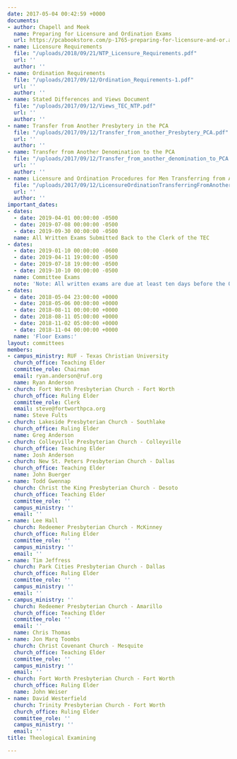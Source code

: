 ```yaml
---
date: 2017-05-04 00:42:59 +0000
documents:
- author: Chapell and Meek
  name: Preparing for Licensure and Ordination Exams
  url: https://pcabookstore.com/p-1765-preparing-for-licensure-and-or.aspx
- name: Licensure Requirements
  file: "/uploads/2018/09/21/NTP_Licensure_Requirements.pdf"
  url: ''
  author: ''
- name: Ordination Requirements
  file: "/uploads/2017/09/12/Ordination_Requirements-1.pdf"
  url: ''
  author: ''
- name: Stated Differences and Views Document
  file: "/uploads/2017/09/12/Views_TEC_NTP.pdf"
  url: ''
  author: ''
- name: Transfer from Another Presbytery in the PCA
  file: "/uploads/2017/09/12/Transfer_from_another_Presbytery_PCA.pdf"
  url: ''
  author: ''
- name: Transfer from Another Denomination to the PCA
  file: "/uploads/2017/09/12/Transfer_from_another_denomination_to_PCA.pdf"
  url: ''
  author: ''
- name: Licensure and Ordination Procedures for Men Transferring from Another Denomination
  file: "/uploads/2017/09/12/LicensureOrdinationTransferringFromAnotherDenomination.pdf"
  url: ''
  author: ''
important_dates:
- dates:
  - date: 2019-04-01 00:00:00 -0500
  - date: 2019-07-08 00:00:00 -0500
  - date: 2019-09-30 00:00:00 -0500
  name: All Written Exams Submitted Back to the Clerk of the TEC
- dates:
  - date: 2019-01-10 00:00:00 -0600
  - date: 2019-04-11 19:00:00 -0500
  - date: 2019-07-18 19:00:00 -0500
  - date: 2019-10-10 00:00:00 -0500
  name: Committee Exams
  note: 'Note: All written exams are due at least ten days before the Oral exam dates.'
- dates:
  - date: 2018-05-04 23:00:00 +0000
  - date: 2018-05-06 00:00:00 +0000
  - date: 2018-08-11 00:00:00 +0000
  - date: 2018-08-11 05:00:00 +0000
  - date: 2018-11-02 05:00:00 +0000
  - date: 2018-11-04 00:00:00 +0000
  name: 'Floor Exams:'
layout: committees
members:
- campus_ministry: RUF - Texas Christian University
  church_office: Teaching Elder
  committee_role: Chairman
  email: ryan.anderson@ruf.org
  name: Ryan Anderson
- church: Fort Worth Presbyterian Church - Fort Worth
  church_office: Ruling Elder
  committee_role: Clerk
  email: steve@fortworthpca.org
  name: Steve Fults
- church: Lakeside Presbyterian Church - Southlake
  church_office: Ruling Elder
  name: Greg Anderson
- church: Colleyville Presbyterian Church - Colleyville
  church_office: Teaching Elder
  name: Josh Anderson
- church: New St. Peters Presbyterian Church - Dallas
  church_office: Teaching Elder
  name: John Buerger
- name: Todd Gwennap
  church: Christ the King Presbyterian Church - Desoto
  church_office: Teaching Elder
  committee_role: ''
  campus_ministry: ''
  email: ''
- name: Lee Hall
  church: Redeemer Presbyterian Church - McKinney
  church_office: Ruling Elder
  committee_role: ''
  campus_ministry: ''
  email: ''
- name: Tim Jeffress
  church: Park Cities Presbyterian Church - Dallas
  church_office: Ruling Elder
  committee_role: ''
  campus_ministry: ''
  email: ''
- campus_ministry: ''
  church: Redeemer Presbyterian Church - Amarillo
  church_office: Teaching Elder
  committee_role: ''
  email: ''
  name: Chris Thomas
- name: Jon Marq Toombs
  church: Christ Covenant Church - Mesquite
  church_office: Teaching Elder
  committee_role: ''
  campus_ministry: ''
  email: ''
- church: Fort Worth Presbyterian Church - Fort Worth
  church_office: Ruling Elder
  name: John Weiser
- name: David Westerfield
  church: Trinity Presbyterian Church - Fort Worth
  church_office: Ruling Elder
  committee_role: ''
  campus_ministry: ''
  email: ''
title: Theological Examining

---
```

